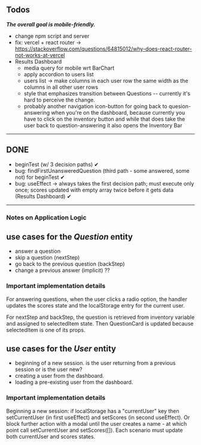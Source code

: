 ## Todos

**_The overall goal is mobile-friendly._**

- change npm script and server
- fix: vercel + react router -> https://stackoverflow.com/questions/64815012/why-does-react-router-not-works-at-vercel
- Results Dashboard
  - media query for mobile wrt BarChart
  - apply accordion to users list
  - users list -> make columns in each user row the same width as the columns in all other user rows
  - style that emphasizes transition between Questions -- currently it's hard to perceive the change.
  - probably another navigation icon-button for going back to quesion-answering when you're on the dashboard, because currently you have to click on the inventory button and while that does take the user back to question-answering it also opens the Inventory Bar

---

## DONE

- beginTest (w/ 3 decision paths) ✔
- bug: findFirstUnansweredQuestion (third path - some answered, some not) for beginTest ✔
- bug: useEffect -> always takes the first decision path; must execute only once; scores updated with empty array twice before it gets data (Results Dashboard) ✔

---

### Notes on Application Logic

## use cases for the _Question_ entity

- answer a question
- skip a question (nextStep)
- go back to the previous question (backStep)
- change a previous answer (implicit) ??

### Important implementation details

For answering questions, when the user clicks a radio option, the handler updates the scores state and the localStorage entry for the current user.

For nextStep and backStep, the question is retrieved from inventory variable and assigned to selectedItem state. Then QuestionCard is updated because selectedItem is one of its props.

## use cases for the _User_ entity

- beginning of a new session. is the user returning from a previous session or is the user new?
- creating a user from the dashboard.
- loading a pre-existing user from the dashboard.

### Important implementation details

Beginning a new session: if localStorage has a "currentUser" key then setCurrentUser (in first useEffect) and setScores (in second useEffect). Or block further action with a modal until the user creates a name - at which point call setCurrentUser and setScores([]).
Each scenario must update both currentUser and scores states.
